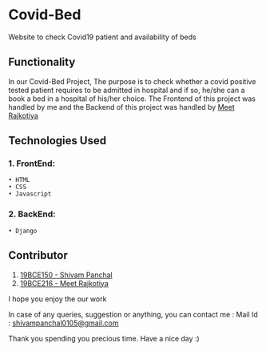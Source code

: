 # Covid-Bed
Website to check Covid19 patient and availability of beds

## Functionality
In our Covid-Bed Project, The purpose is to check whether a covid positive tested patient requires to be admitted in hospital and if so, he/she can a book a bed in a hospital of his/her choice.
The Frontend of this project was handled by me and the Backend of this project was handled by [Meet Rajkotiya](https://github.com/meet1509)

## Technologies Used
### 1.	FrontEnd:
    • HTML
    • CSS
    • Javascript
### 2.	BackEnd:
    • Django

## Contributor
1. [19BCE150 - Shivam Panchal](https://github.com/shivam-0105)
2. [19BCE216 - Meet Rajkotiya](https://github.com/meet1509)

I hope you enjoy the our work

In case of any queries, suggestion or anything, you can contact me : Mail Id : shivampanchal0105@gmail.com

Thank you spending you precious time. Have a nice day :)
